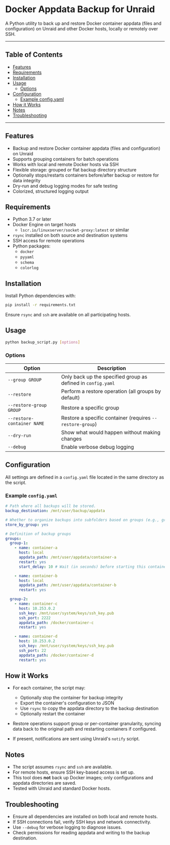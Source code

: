 # Docker Appdata Backup for Unraid

A Python utility to back up and restore Docker container appdata (files and configuration) on Unraid and other Docker hosts, locally or remotely over SSH.

---

## Table of Contents

- [Features](#features)
- [Requirements](#requirements)
- [Installation](#installation)
- [Usage](#usage)
  - [Options](#options)
- [Configuration](#configuration)
  - [Example config.yaml](#example-configyaml)
- [How it Works](#how-it-works)
- [Notes](#notes)
- [Troubleshooting](#troubleshooting)

---

## Features

- Backup and restore Docker container appdata (files and configuration) on Unraid
- Supports grouping containers for batch operations
- Works with local and remote Docker hosts via SSH
- Flexible storage: grouped or flat backup directory structure
- Optionally stops/restarts containers before/after backup or restore for data integrity
- Dry-run and debug logging modes for safe testing
- Colorized, structured logging output

## Requirements

- Python 3.7 or later
- Docker Engine on target hosts
  - `lscr.io/linuxserver/socket-proxy:latest` or similar
- `rsync` installed on both source and destination systems
- SSH access for remote operations
- Python packages:
  - `docker`
  - `pyyaml`
  - `schema`
  - `colorlog`

## Installation

Install Python dependencies with:

```bash
pip install -r requirements.txt
```

Ensure `rsync` and `ssh` are available on all participating hosts.

## Usage

```bash
python backup_script.py [options]
```

### Options

| Option                      | Description                                                      |
|-----------------------------|------------------------------------------------------------------|
| `--group GROUP`             | Only back up the specified group as defined in `config.yaml`     |
| `--restore`                 | Perform a restore operation (all groups by default)              |
| `--restore-group GROUP`     | Restore a specific group                                         |
| `--restore-container NAME`  | Restore a specific container (requires `--restore-group`)        |
| `--dry-run`                 | Show what would happen without making changes                    |
| `--debug`                   | Enable verbose debug logging                                     |

## Configuration

All settings are defined in a `config.yaml` file located in the same directory as the script.

### Example `config.yaml`

```yaml
# Path where all backups will be stored.
backup_destination: /mnt/user/backup/appdata

# Whether to organize backups into subfolders based on groups (e.g., group-1, group-2).
store_by_group: yes

# Definition of backup groups
groups:
  group-1:
    - name: container-a
      host: local
      appdata_path: /mnt/user/appdata/container-a
      restart: yes
      start_delay: 10 # Wait (in seconds) before starting this container. Helpful if a dependent container needs time to init

    - name: container-b
      host: local
      appdata_path: /mnt/user/appdata/container-b
      restart: yes

  group-2:
    - name: container-c
      host: 10.253.0.2
      ssh_key: /mnt/user/system/keys/ssh_key.pub
      ssh_port: 2222
      appdata_path: /docker/container-c
      restart: yes

    - name: container-d
      host: 10.253.0.2
      ssh_key: /mnt/user/system/keys/ssh_key.pub
      ssh_port: 22
      appdata_path: /docker/container-d
      restart: yes
```

## How it Works

- For each container, the script may:
  - Optionally stop the container for backup integrity
  - Export the container's configuration to JSON
  - Use `rsync` to copy the appdata directory to the backup destination
  - Optionally restart the container

- Restore operations support group or per-container granularity, syncing data back to the original path and restarting containers if configured.

- If present, notifications are sent using Unraid's `notify` script.

## Notes

- The script assumes `rsync` and `ssh` are available.
- For remote hosts, ensure SSH key-based access is set up.
- This tool does **not** back up Docker images; only configurations and appdata directories are saved.
- Tested with Unraid and standard Docker hosts.

## Troubleshooting

- Ensure all dependencies are installed on both local and remote hosts.
- If SSH connections fail, verify SSH keys and network connectivity.
- Use `--debug` for verbose logging to diagnose issues.
- Check permissions for reading appdata and writing to the backup destination.
